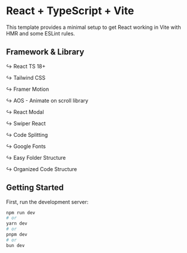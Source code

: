 # React + TypeScript + Vite

This template provides a minimal setup to get React working in Vite with HMR and some ESLint rules.

## Framework & Library

↪ React TS 18+

↪ Tailwind CSS

↪ Framer Motion

↪ AOS - Animate on scroll library

↪ React Modal

↪ Swiper React

↪ Code Splitting

↪ Google Fonts

↪ Easy Folder Structure

↪ Organized Code Structure

## Getting Started

First, run the development server:

```bash
npm run dev
# or
yarn dev
# or
pnpm dev
# or
bun dev
```
